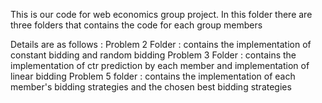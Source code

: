 This is our code for web economics group project. 
In this folder there are three folders that contains the code for each group members

Details are as follows :
Problem 2 Folder : contains the implementation of constant bidding and random bidding
Problem 3 Folder : contains the implementation of ctr prediction by each member and implementation of linear bidding
Problem 5 folder : contains the implementation of each member's bidding strategies and the chosen best bidding strategies
